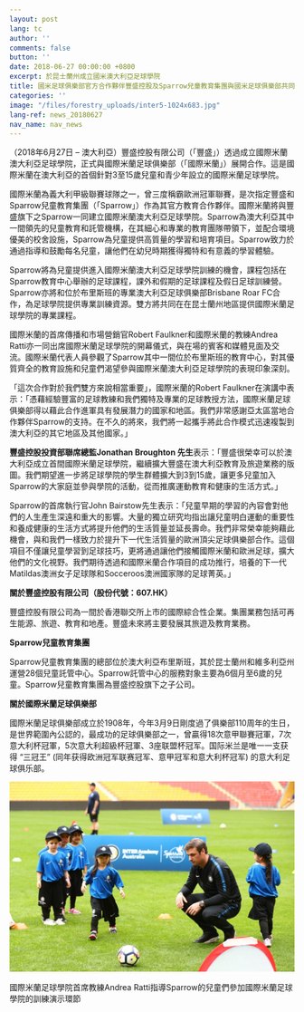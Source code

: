 ```yaml
---
layout: post
lang: tc
author: ''
comments: false
button: ''
date: 2018-06-27 00:00:00 +0800
excerpt: 於昆士蘭州成立國米澳大利亞足球學院
title: 國米足球俱樂部官方合作夥伴豐盛控股及Sparrow兒童教育集團與國米足球俱樂部共同攜手
categories: ''
image: "/files/forestry_uploads/inter5-1024x683.jpg"
lang-ref: news_20180627
nav_name: nav_news
---
```

（2018年6月27日 – 澳大利亞）豐盛控股有限公司（「豐盛」）透過成立國際米蘭澳大利亞足球學院，正式與國際米蘭足球俱樂部（「國際米蘭」）展開合作。這是國際米蘭在澳大利亞的首個針對3至15歲兒童和青少年設立的國際米蘭足球學院。

國際米蘭為義大利甲級聯賽球隊之一，曾三度稱霸歐洲冠軍聯賽，是次指定豐盛和Sparrow兒童教育集團（「Sparrow」）作為其官方教育合作夥伴。國際米蘭將與豐盛旗下之Sparrow一同建立國際米蘭澳大利亞足球學院。Sparrow為澳大利亞其中一間領先的兒童教育和託管機構，在其細心和專業的教育團隊帶領下，並配合環境優美的校舍設施，Sparrow為兒童提供高質量的學習和培育項目。Sparrow致力於通過指導和鼓勵每名兒童，讓他們在幼兒時期獲得獨特和有意義的學習體驗。

Sparrow將為兒童提供進入國際米蘭澳大利亞足球學院訓練的機會，課程包括在Sparrow教育中心舉辦的足球課程，課外和假期的足球課程及假日足球訓練營。Sparrow亦將和位於布里斯班的專業澳大利亞足球俱樂部Brisbane Roar FC合作，為足球學院提供專業訓練資源。雙方將共同在在昆士蘭州地區提供國際米蘭足球學院的專業課程。

國際米蘭的首席傳播和市場營銷官Robert Faulkner和國際米蘭的教練Andrea Ratti亦一同出席國際米蘭足球學院的開幕儀式，與在場的賓客和媒體見面及交流。國際米蘭代表人員參觀了Sparrow其中一間位於布里斯班的教育中心，對其優質齊全的教育設施和兒童們渴望參與國際米蘭澳大利亞足球學院的表現印象深刻。

「這次合作對於我們雙方來說相當重要」，國際米蘭的Robert Faulkner在演講中表示：「憑藉經驗豐富的足球教練和我們獨特及專業的足球教授方法，國際米蘭足球俱樂部得以藉此合作進軍具有發展潛力的國家和地區。我們非常感謝亞太區當地合作夥伴Sparrow的支持。在不久的將來，我們將一起攜手將此合作模式迅速複製到澳大利亞的其它地區及其他國家。」

**豐盛控股投資部聯席總監Jonathan Broughton 先生**表示：「豐盛很榮幸可以於澳大利亞成立首間國際米蘭足球學院，繼續擴大豐盛在澳大利亞教育及旅遊業務的版圖。我們期望進一步將足球學院的學生群體擴大到3到15歲，讓更多兒童加入Sparrow的大家庭並參與學院的活動，從而推廣運動教育和健康的生活方式。」

Sparrow的首席執行官John Bairstow先生表示：「兒童早期的學習的內容會對他們的人生產生深遠和重大的影響。大量的獨立研究均指出讓兒童明白運動的重要性和養成健康的生活方式將提升他們的生活質量並延長壽命。我們非常榮幸能夠藉此機會，與和我們一樣致力於提升下一代生活質量的歐洲頂尖足球俱樂部合作。這個項目不僅讓兒童學習到足球技巧，更將通過讓他們接觸國際米蘭和歐洲足球，擴大他們的文化視野。我們期待透過和國際米蘭合作項目的成功推行，培養的下一代Matildas澳洲女子足球隊和Socceroos澳洲國家隊的足球菁英。」

**關於豐盛控股有限公司（股份代號：607.HK）**

豐盛控股有限公司為一間於香港聯交所上市的國際綜合性企業。集團業務包括可再生能源、旅遊、教育和地產。豐盛未來將主要發展其旅遊及教育業務。

**Sparrow兒童教育集團**

Sparrow兒童教育集團的總部位於澳大利亞布里斯班，其於昆士蘭州和維多利亞州運營28個兒童託管中心。Sparrow託管中心的服務對象主要為6個月至6歲的兒童。Sparrow兒童教育集團為豐盛控股旗下之子公司。

**關於國際米蘭足球俱樂部**

國際米蘭足球俱樂部成立於1908年，今年3月9日剛度過了俱樂部110周年的生日，是世界範圍內公認的，最成功的足球俱樂部之一，曾贏得18次意甲聯賽冠軍，7次意大利杯冠軍，5次意大利超級杯冠軍、3座联盟杯冠军。国际米兰是唯一一支获得 “三冠王” (同年获得欧洲冠军联赛冠军、意甲冠军和意大利杯冠军) 的意大利足球俱乐部。

![](/files/forestry_uploads/inter5-1024x683.jpg)

國際米蘭足球學院首席教練Andrea Ratti指導Sparrow的兒童們參加國際米蘭足球學院的訓練演示環節
